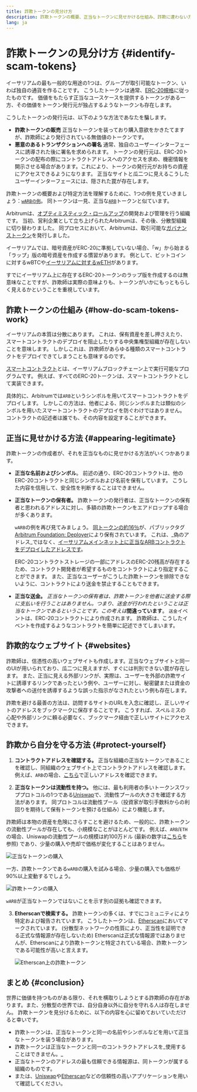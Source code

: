 ```yaml
---
title: 詐欺トークンの見分け方
description: 詐欺トークンの概要、正当なトークンに見せかける仕組み、詐欺に遭わない方法について理解を深める。
lang: ja
---
```


# 詐欺トークンの見分け方 {#identify-scam-tokens}

イーサリアムの最も一般的な用途の1つは、グループが取引可能なトークン、いわば独自の通貨を作ることです。 こうしたトークンは通常、[ERC-20規格](/developers/docs/standards/tokens/erc-20/)に従ったものです。 価値をもたらす正当なユースケースを提供するトークンがある一方、その価値をトークン発行元が独占するようなトークンも存在します。

こうしたトークンの発行元は、以下のような方法であなたを騙します。

- **詐欺トークンの販売** 正当なトークンを装っており購入意欲をかきたてますが、詐欺師により発行されている無価値のトークンです。
- **悪意のあるトランザクションへの署名** 通常、独自のユーザーインターフェースに誘導された後に署名を求められます。 トークンの発行元は、ERC-20トークンの配布の際にコントラクトアドレスへのアクセスを求め、機密情報を開示させる場合があります。これにより、トークンの発行元がお持ちの資産にアクセスできるようになります。 正当なサイトと瓜二つに見えるこうしたユーザーインターフェースには、隠された罠が存在します。

詐欺トークンの概要および特定方法を理解するために、1つの例を見ていきましょう：[`wARBの例`](https://etherscan.io/token/0xb047c8032b99841713b8e3872f06cf32beb27b82)。 同トークンは一見、正当な[`ARB`](https://etherscan.io/address/0xb50721bcf8d664c30412cfbc6cf7a15145234ad1)トークンと似ています。

<ExpandableCard
title="ARBとは"
contentPreview=''>

Arbitrumは、<a href="/developers/docs/scaling/optimistic-rollups/">オプティミスティック・ロールアップ</a>の開発および管理を行う組織です。 当初、営利企業として立ち上げられたArbitrumは、その後、分散型組織に切り替わりました。 同プロセスにおいて、Arbitrumは、取引可能な<a href="/dao/#token-based-membership">ガバナンストークン</a>を発行しました。

</ExpandableCard>

<ExpandableCard
title="詐欺トークンがwARBという名前である理由"
contentPreview=''>

イーサリアムでは、暗号資産がERC-20に準拠していない場合、「w」から始まる「ラップ」版の暗号資産を作成する慣習があります。 例として、ビットコインに対するwBTCや<a href="https://cointelegraph.com/news/what-is-wrapped-ethereum-weth-and-how-does-it-work">イーサリアムに対するwETH</a>があります。

すでにイーサリアム上に存在するERC-20トークンのラップ版を作成するのは無意味なことですが、詐欺師は実際の意味よりも、トークンがいかにもっともらしく見えるかということを重視しています。

</ExpandableCard>

## 詐欺トークンの仕組み {#how-do-scam-tokens-work}

イーサリアムの本質は分散にあります。 これは、保有資産を差し押さえたり、スマートコントラクトのデプロイを阻止したりする中央集権型組織が存在しないことを意味します。 しかしこれは、詐欺師があらゆる種類のスマートコントラクトをデプロイできてしまうことも意味するのです。

<ExpandableCard
title="スマートコントラクトとは"
contentPreview=''>

<a href="/developers/docs/smart-contracts/">スマートコントラクト</a>とは、イーサリアムブロックチェーン上で実行可能なプログラムです。 例えば、すべてのERC-20トークンは、スマートコントラクトとして実装できます。

</ExpandableCard>

具体的に、Arbitrumでは`ARB`というシンボルを用いてスマートコントラクトをデプロイします。 しかしこの方法は、他者による、同じシンボルまたは類似のシンボルを用いたスマートコントラクトのデプロイを防ぐわけではありません。 コントラクトの記述者は誰でも、その内容を設定することができます。

## 正当に見せかける方法 {#appearing-legitimate}

詐欺トークンの作成者が、それを正当なものに見せかける方法がいくつかあります。

- **正当な名前およびシンボル**。 前述の通り、ERC-20コントラクトは、他のERC-20コントラクトと同じシンボルおよび名前を保有しています。 こうした内容を信用して、安全性を判断することはできません。

- **正当なトークンの保有者。** 詐欺トークンの発行者は、正当なトークンの保有者と思われるアドレスに対し、多額の詐欺トークンをエアドロップする場合が多くあります。

  `wARB`の例を再び見てみましょう。 [同トークンの約16％](https://etherscan.io/token/0xb047c8032b99841713b8e3872f06cf32beb27b82?a=0x1c8db745abe3c8162119b9ef2c13864cd1fdd72f)が、パブリックタグ[Arbitrum Foundation: Deployer](https://etherscan.io/address/0x1c8db745abe3c8162119b9ef2c13864cd1fdd72f)により保有されています。 これは、_偽のアドレス_ではなく、[イーサリアムメインネット上に正当なARBコントラクトをデプロイしたアドレスです](https://etherscan.io/tx/0x242b50ab4fe9896cb0439cfe6e2321d23feede7eeceb31aa2dbb46fc06ed2670)。

  ERC-20コントラクトストレージの一部にアドレスのERC-20残高が存在するため、コントラクト開発者が希望するものをコントラクトにより指定することができます。 また、正当なユーザーがこうした詐欺トークンを排除できないように、コントラクトにより送金を禁止することもできます。

- **正当な送金。** _正当なトークンの保有者は、詐欺トークンを他者に送金する際に支払いを行うことはありません。つまり、送金が行われたということは正当なトークンであるということです。この考えは_**間違っています**。 `送金`イベントは、ERC-20コントラクトにより作成されます。 詐欺師は、こうしたイベントを作成するようなコントラクトを簡単に記述できてしまいます。

## 詐欺的なウェブサイト {#websites}

詐欺師は、信憑性の高いウェブサイトも作成します。正当なウェブサイトと同一のUIが用いられており、瓜二つに見えますが、すぐには判別できない罠が存在します。 また、正当に見える外部リンクが、実際は、ユーザーを外部の詐欺サイトに誘導するリンクであったという例や、ユーザーに対し、秘密鍵または資金の攻撃者への送付を誘導するような誤った指示がなされたという例も存在します。

詐欺を避ける最善の方法は、訪問するサイトのURLを入念に確認し、正しいサイトのアドレスをブックマークに保存することです。 こうすれば、スペルミスの心配や外部リンクに頼る必要なく、ブックマーク経由で正しいサイトにアクセスできます。

## 詐欺から自分を守る方法 {#protect-yourself}

1. **コントラクトアドレスを確認する。** 正当な組織の正当なトークンであることを確認し、同組織のウェブサイト上でコントラクトアドレスを確認します。 例えば、`ARB`の場合、[こちら](https://docs.arbitrum.foundation/deployment-addresses#token)で正しいアドレスを確認できます。

2. **正当なトークンは流動性を持つ。** 他には、最も利用者の多いトークンスワッププロトコルの1つである[Uniswap](https://uniswap.org/)で、流動性プールの大きさを確認する方法があります。 同プロトコルは流動性プール（投資家が取引手数料からの利回りを期待して保有トークンを預ける仕組み）により機能します。

詐欺師は本物の資産を危険にさらすことを避けるため、一般的に、詐欺トークンの流動性プールが存在しても、小規模なことがほとんどです。 例えば、`ARB`/`ETH`の場合、Uniswapの流動性プールの規模は約100万ドル (最新の数字は[こちら](https://info.uniswap.org/#/pools/0x755e5a186f0469583bd2e80d1216e02ab88ec6ca)を参照) であり、少量の購入や売却で価格が変化することはありません。

![正当なトークンの購入](./uniswap-real.png)

一方、詐欺トークンである`wARB`の購入を試みる場合、少量の購入でも価格が90%以上変動するでしょう。

![詐欺トークンの購入](./uniswap-scam.png)

`wARB`が正当なトークンではないことを示す別の証拠も確認できます。

3. **Etherscanで検索する。** 詐欺トークンの多くは、すでにコミュニティにより特定および報告されています。 こうしたトークンは、[Etherscan](https://info.etherscan.com/etherscan-token-reputation/)においてマークされています。 (分散型ネットワークの性質により、正当性を証明できる正式な情報源が存在しないため) Etherscanは正式な情報源ではありませんが、Etherscanにより詐欺トークンと特定されている場合、詐欺トークンである可能性が高いと言えます。

   ![Etherscan上の詐欺トークン](./etherscan-scam.png)

## まとめ {#conclusion}

世界に価値を持つものがある限り、それを横取りしようとする詐欺師の存在があります。また、分散型の世界では、自分自身以外に自分を守れる人は存在しません。 詐欺トークンを見分けるために、以下の内容を心に留めておいていただけると幸いです。

- 詐欺トークンは、正当なトークンと同一の名前やシンボルなどを用いて正当なトークンを装う場合があります。
- 詐欺トークンは正当なトークンと同一のコントラクトアドレスを_使用することはできません。_
- 正当なトークンのアドレスの最も信頼できる情報源は、同トークンが属する組織のものです。
- または、[Uniswap](https://app.uniswap.org/#/swap)や[Etherscan](https://etherscan.io/)などの信頼性の高いアプリケーションを用いて確認してください。
